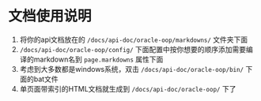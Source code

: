 # 文档使用说明
1. 将你的api文档放在的 ```/docs/api-doc/oracle-oop/markdowns/``` 文件夹下面
2. ```/docs/api-doc/oracle-oop/config/``` 下面配置中按你想要的顺序添加需要编译的markdown名到 ```page.markdowns``` 属性下面
3. 考虑到大多数都是windows系统，双击 ```/docs/api-doc/oracle-oop/bin/``` 下面的bat文件
4. 单页面带索引的HTML文档就生成到 ```/docs/api-doc/oracle-oop/``` 下了